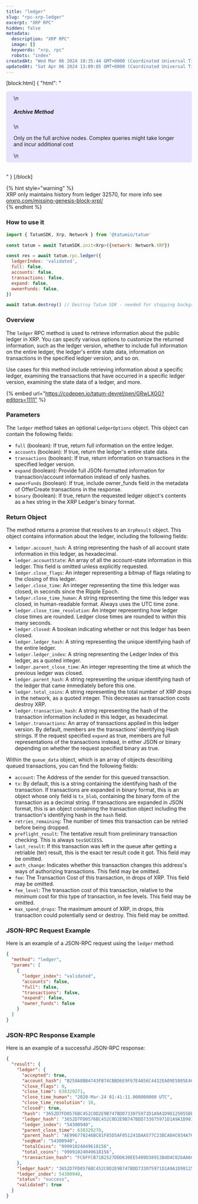 ```yaml
---
title: "ledger"
slug: "rpc-xrp-ledger"
excerpt: "XRP RPC"
hidden: false
metadata: 
  description: "XRP RPC"
  image: []
  keywords: "xrp, rpc"
  robots: "index"
createdAt: "Wed Mar 06 2024 10:35:44 GMT+0000 (Coordinated Universal Time)"
updatedAt: "Sat Apr 06 2024 13:09:05 GMT+0000 (Coordinated Universal Time)"
---
```

[block:html]
{
  "html": "<div style="padding: 10px 20px; border-radius: 5px; background-color: #e6e2ff; margin: 0 0 30px 0;">\n  <h5>Archive Method</h5>\n  <p>Only on the full archive nodes. Complex queries might take longer and incur additional cost</p>\n</div>"
}
[/block]


{% hint style="warning" %}  
XRP only maintains history from ledger 32570, for more info see [onxrp.com/missing-genesis-block-xrpl/](https://onxrp.com/missing-genesis-block-xrpl/)  
{% endhint %}

### How to use it

```javascript
import { TatumSDK, Xrp, Network } from '@tatumio/tatum'

const tatum = await TatumSDK.init<Xrp>({network: Network.XRP})

const res = await tatum.rpc.ledger({
  ledgerIndex: 'validated',
  full: false,
  accounts: false,
  transactions: false,
  expand: false,
  ownerFunds: false,
})

await tatum.destroy() // Destroy Tatum SDK - needed for stopping background jobs
```

### Overview

The `ledger` RPC method is used to retrieve information about the public ledger in XRP. You can specify various options to customize the returned information, such as the ledger version, whether to include full information on the entire ledger, the ledger's entire state data, information on transactions in the specified ledger version, and so on.

Use cases for this method include retrieving information about a specific ledger, examining the transactions that have occurred in a specific ledger version, examining the state data of a ledger, and more.

{% embed url="<https://codepen.io/tatum-devrel/pen/GRwLXGG?editors=1111"> %}

### Parameters

The `ledger` method takes an optional `LedgerOptions` object. This object can contain the following fields:

- `full` (boolean): If true, return full information on the entire ledger.
- `accounts` (boolean): If true, return the ledger's entire state data.
- `transactions` (boolean): If true, return information on transactions in the specified ledger version.
- `expand` (boolean): Provide full JSON-formatted information for transaction/account information instead of only hashes.
- `ownerFunds` (boolean): If true, include owner\_funds field in the metadata of OfferCreate transactions in the response.
- `binary` (boolean): If true, return the requested ledger object's contents as a hex string in the XRP Ledger's binary format.

### Return Object

The method returns a promise that resolves to an `XrpResult` object. This object contains information about the ledger, including the following fields:

- `ledger.account_hash`: A string representing the hash of all account state information in this ledger, as hexadecimal.
- `ledger.accountState`: An array of all the account-state information in this ledger. This field is omitted unless explicitly requested.
- `ledger.close_flags`: An integer representing a bitmap of flags relating to the closing of this ledger.
- `ledger.close_time`: An integer representing the time this ledger was closed, in seconds since the Ripple Epoch.
- `ledger.close_time_human`: A string representing the time this ledger was closed, in human-readable format. Always uses the UTC time zone.
- `ledger.close_time_resolution`: An integer representing how ledger close times are rounded. Ledger close times are rounded to within this many seconds.
- `ledger.closed`: A boolean indicating whether or not this ledger has been closed.
- `ledger.ledger_hash`: A string representing the unique identifying hash of the entire ledger.
- `ledger.ledger_index`: A string representing the Ledger Index of this ledger, as a quoted integer.
- `ledger.parent_close_time`: An integer representing the time at which the previous ledger was closed.
- `ledger.parent_hash`: A string representing the unique identifying hash of the ledger that came immediately before this one.
- `ledger.total_coins`: A string representing the total number of XRP drops in the network, as a quoted integer. This decreases as transaction costs destroy XRP.
- `ledger.transaction_hash`: A string representing the hash of the transaction information included in this ledger, as hexadecimal.
- `ledger.transactions`: An array of transactions applied in this ledger version. By default, members are the transactions' identifying Hash strings. If the request specified `expand` as true, members are full representations of the transactions instead, in either JSON or binary depending on whether the request specified binary as true.

Within the `queue_data` object, which is an array of objects describing queued transactions, you can find the following fields:

- `account`: The Address of the sender for this queued transaction.
- `tx`: By default, this is a string containing the identifying hash of the transaction. If transactions are expanded in binary format, this is an object whose only field is `tx_blob`, containing the binary form of the transaction as a decimal string. If transactions are expanded in JSON format, this is an object containing the transaction object including the transaction's identifying hash in the `hash` field.
- `retries_remaining`: The number of times this transaction can be retried before being dropped.
- `preflight_result`: The tentative result from preliminary transaction checking. This is always `tesSUCCESS`.
- `last_result`: If this transaction was left in the queue after getting a retriable (ter) result, this is the exact ter result code it got. This field may be omitted.
- `auth_change`: Indicates whether this transaction changes this address's ways of authorizing transactions. This field may be omitted.
- `fee`: The Transaction Cost of this transaction, in drops of XRP. This field may be omitted.
- `fee_level`: The transaction cost of this transaction, relative to the minimum cost for this type of transaction, in fee levels. This field may be omitted.
- `max_spend_drops`: The maximum amount of XRP, in drops, this transaction could potentially send or destroy. This field may be omitted.

### JSON-RPC Request Example

Here is an example of a JSON-RPC request using the `ledger` method:

```json
{
  "method": "ledger",
  "params": [
    {
      "ledger_index": "validated",
      "accounts": false,
      "full": false,
      "transactions": false,
      "expand": false,
      "owner_funds": false
    }
  ]
}
```

### JSON-RPC Response Example

Here is an example of a successful JSON-RPC response:

```json
{
  "result": {
    "ledger": {
      "accepted": true,
      "account_hash": "B258A8BB4743FB74CBBD6E9F67E4A56C4432EA09E5805E4CC2DA26F2DBE8F3D1",
      "close_flags": 0,
      "close_time": 638329271,
      "close_time_human": "2020-Mar-24 01:41:11.000000000 UTC",
      "close_time_resolution": 10,
      "closed": true,
      "hash": "3652D7FD0576BC452C0D2E9B747BDD733075971D1A9A1D98125055DEF428721A",
      "ledger_hash": "3652D7FD0576BC452C0D2E9B747BDD733075971D1A9A1D98125055DEF428721A",
      "ledger_index": "54300940",
      "parent_close_time": 638329270,
      "parent_hash": "AE996778246BC81F85D5AF051241DAA577C23BCA04C034A7074F93700194520D",
      "seqNum": "54300940",
      "totalCoins": "99991024049618156",
      "total_coins": "99991024049618156",
      "transaction_hash": "FC6FFCB71B2527DDD630EE5409D38913B4D4C026AA6C3B14A3E9D4ED45CFE30D"
    },
    "ledger_hash": "3652D7FD0576BC452C0D2E9B747BDD733075971D1A9A1D98125055DEF428721A",
    "ledger_index": 54300940,
    "status": "success",
    "validated": true
  }
}
```
